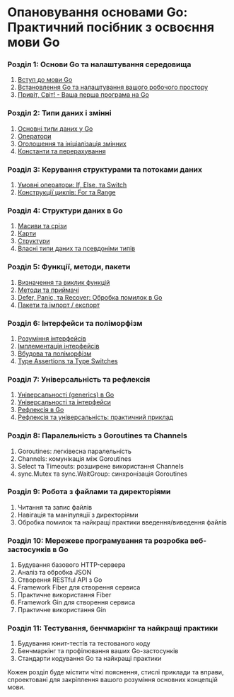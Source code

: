 # Опановування основами Go: Практичний посібник з освоєння мови Go

### Розділ 1: Основи Go та налаштування середовища
1. [Вступ до мови Go](chapter_01.md#11-вступ-до-мови-go)
2. [Встановлення Go та налаштування вашого робочого простору](chapter_01.md#встановлення-go-та-налаштування-вашого-робочого-простору)
3. [Привіт, Світ! - Ваша перша програма на Go](chapter_01.md#132-написання-програми-привіт-світ)

### Розділ 2: Типи даних і змінні
1. [Основні типи даних у Go](chapter_02.md#21-базові-типи-даних-в-go)
2. [Оператори](chapter_02.md#22-оператори-go)
3. [Оголошення та ініціалізація змінних](chapter_02.md#23-декларація-та-ініціалізація-змінних)
4. [Константи та перерахування](chapter_02.md#24-константи-та-переліки)

### Розділ 3: Керування структурами та потоками даних
1. [Умовні оператори: If, Else, та Switch](chapter_03.md#31-умовні-оператори-if-else-та-switch)
2. [Конструкції циклів: For та Range](chapter_03.md#32-конструкції-циклу-for-та-range)

### Розділ 4: Структури даних в Go
1. [Масиви та срізи](chapter_04.md#41-масиви-та-слайси)
2. [Карти](chapter_04.md#42-карти-map)
3. [Структури](chapter_04.md#43-структури)
4. [Власні типи даних та псевдоніми типів](chapter_04.md#44-власні-типи-даних-та-псевдоніми-типів)

### Розділ 5: Функції, методи, пакети 
1. [Визначення та виклик функцій](chapter_05.md#51-визначення-та-виклик-функцій)
2. [Методи та приймачі](chapter_05.md#52-методи-та-приймачі)
3. [Defer, Panic, та Recover: Обробка помилок в Go](chapter_05.md#53-defer-panic-та-recover-обробка-помилок-в-go)
4. [Пакети та імпорт / експорт](chapter_05.md#54-пакети-та-імпорт--експорт)

### Розділ 6: Інтерфейси та поліморфізм
1. [Розуміння інтерфейсів](chapter_06.md#61-розуміння-інтерфейсів)
2. [Імплементація інтерфейсів](chapter_06.md#62-імплементація-інтерфейсів)
3. [Вбудова та поліморфізм](chapter_06.md#63-вбудова-та-поліморфізм)
4. [Type Assertions та Type Switches](chapter_06.md#64-type-assertions-та-type-switches)

### Розділ 7: Універсальність та рефлексія
1. [Універсальності (generics) в Go](chapter_07.md#71-універсальності-generics-в-go)
2. [Універсальності та інтерфейси](chapter_07.md#72-універсальності-та-інтерфейси)
3. [Рефлексія в Go](chapter_07.md#73-рефлексія-в-go)
4. [Рефлексія та універсальність: практичний приклад](chapter_07.md#74-рефлексія-та-універсальність-практичний-приклад)

### Розділ 8: Паралельність з Goroutines та Channels
1. Goroutines: легківесна паралельність
2. Channels: комунікація між Goroutines
3. Select та Timeouts: розширене використання Channels
4. sync.Mutex та sync.WaitGroup: синхронізація Goroutines

### Розділ 9: Робота з файлами та директоріями
1. Читання та запис файлів
2. Навігація та маніпуляції з директоріями
3. Обробка помилок та найкращі практики введення/виведення файлів

### Розділ 10: Мережеве програмування та розробка веб-застосунків в Go
1. Будування базового HTTP-сервера
2. Аналіз та обробка JSON
3. Створення RESTful API з Go
4. Framework Fiber для створення сервиса
5. Практичне використання Fiber
6. Framework Gin для створення сервиса
7. Практичне використання Gin

### Розділ 11: Тестування, бенчмаркінг та найкращі практики
1. Будування юнит-тестів та тестованого коду
2. Бенчмаркінг та профілювання ваших Go-застосунків
3. Стандарти кодування Go та найкращі практики

Кожен розділ буде містити чіткі пояснення, стислі приклади та вправи,
спроектовані для закріплення вашого розуміння основних концепцій мови.